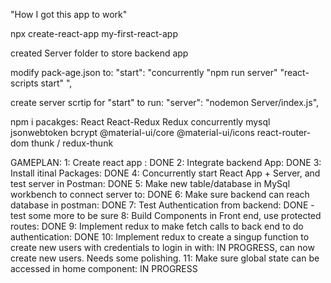 "How I got this app to work"

npx create-react-app my-first-react-app

created Server folder to store backend app

modify pack-age.json to:
"start": "concurrently \"npm run server\" \"react-scripts start\" ",

create server scrtip for "start" to run:
"server": "nodemon Server/index.js",

npm i pacakges:
React
React-Redux
Redux
concurrently
mysql
jsonwebtoken
bcrypt
@material-ui/core
@material-ui/icons
react-router-dom
thunk / redux-thunk

GAMEPLAN:
1: Create react app : DONE
2: Integrate backend App: DONE
3: Install itinal Packages: DONE
4: Concurrently start React App + Server, and test server in Postman: DONE
5: Make new table/database in MySql workbench to connect server to: DONE
6: Make sure backend can reach database in postman: DONE
7: Test Authentication from backend: DONE - test some more to be sure
8: Build Components in Front end, use protected routes: DONE
9: Implement redux to make fetch calls to back end to do authentication: DONE
10: Implement redux to create a singup function to create new users with credentials to login in with: IN PROGRESS, can now create new users. Needs some polishing.
11: Make sure global state can be accessed in home component: IN PROGRESS
